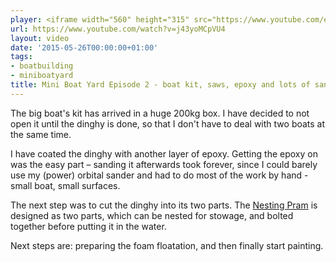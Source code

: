```yaml
---
player: <iframe width="560" height="315" src="https://www.youtube.com/embed/j43yoMCpVU4" frameborder="0" allowfullscreen></iframe>
url: https://www.youtube.com/watch?v=j43yoMCpVU4
layout: video
date: '2015-05-26T00:00:00+01:00'
tags:
- boatbuilding
- miniboatyard
title: Mini Boat Yard Episode 2 - boat kit, saws, epoxy and lots of sanding
---
```


The big boat's kit has arrived in a huge 200kg box. I have decided to not open it until the dinghy is done, so that I don't have to deal with two boats at the same time.

I have coated the dinghy with another layer of epoxy. Getting the epoxy on was the easy part – sanding it afterwards took forever, since I could barely use my (power) orbital sander and had to do most of the work by hand - small boat, small surfaces.

The next step was to cut the dinghy into its two parts. The [Nesting Pram](http://www.clcboats.com/shop/boats/wooden-sailboat-kits/eastport-pram/eastport-nesting-dinghy.html) is designed as two parts, which can be nested for stowage, and bolted together before putting it in the water.

Next steps are: preparing the foam floatation, and then finally start painting.
